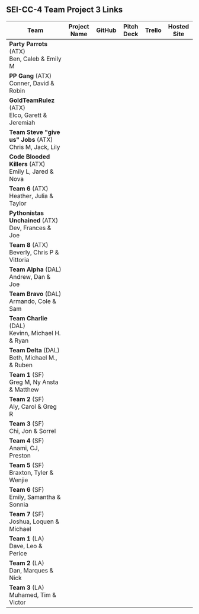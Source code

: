 ## SEI-CC-4 Team Project 3 Links

| Team | Project Name | GitHub | Pitch Deck | Trello | Hosted Site |
|---|:---:|:---:|:---:|:---:|:---:|
| **Party Parrots** (ATX)<br>Ben, Caleb & Emily M |  |  |  |  |  |
| **PP Gang** (ATX)<br>Conner, David & Robin |  |  |  |  |  |
| **GoldTeamRulez** (ATX)<br>Elco, Garett & Jeremiah |  |  |  |  |  |
| **Team Steve "give us" Jobs** (ATX)<br>Chris M, Jack, Lily |  |  |  |  |  |
| **Code Blooded Killers** (ATX)<br>Emily L, Jared & Nova |  |  |  |  |  |
| **Team 6** (ATX)<br>Heather, Julia & Taylor |  |  |  |  |  |
| **Pythonistas Unchained** (ATX)<br>Dev, Frances & Joe |  |  |  |  |  |
| **Team 8** (ATX)<br>Beverly, Chris P & Vittoria |  |  |  |  |  |
| **Team Alpha** (DAL)<br>Andrew, Dan & Joe |  |  |  |  |  |
| **Team Bravo** (DAL)<br>Armando, Cole & Sam |  |  |  |  |  |
| **Team Charlie** (DAL)<br>Kevinn, Michael H. &  Ryan |  |  |  |  |  |
| **Team Delta** (DAL)<br>Beth, Michael M., & Ruben |  |  |  |  |  |
| **Team 1** (SF)<br>Greg M, Ny Ansta & Matthew |  |  |  |  |  |
| **Team 2** (SF)<br>Aly, Carol & Greg R |  |  |  |  |  |
| **Team 3** (SF)<br>Chi, Jon & Sorrel |  |  |  |  |  |
| **Team 4** (SF)<br>Anami, CJ, Preston |  |  |  |  |  |
| **Team 5** (SF)<br>Braxton, Tyler & Wenjie |  |  |  |  |  |
| **Team 6** (SF)<br>Emily, Samantha & Sonnia |  |  |  |  |  |
| **Team 7** (SF)<br>Joshua, Loquen & Michael |  |  |  |  |  |
| **Team 1** (LA)<br>Dave, Leo & Perice |  |  |  |  |  |
| **Team 2** (LA)<br>Dan, Marques & Nick |  |  |  |  |  |
| **Team 3** (LA)<br>Muhamed, Tim & Victor |  |  |  |  |  |

